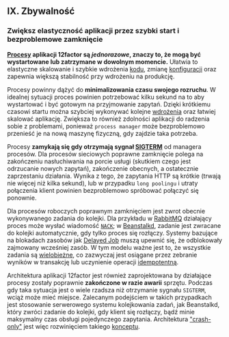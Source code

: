 ## IX. Zbywalność
### Zwiększ elastyczność aplikacji przez szybki start i bezproblemowe zamknięcie

**[Procesy](./processes) aplikacji 12factor są *jednorazowe*, znaczy to, że mogą być wystartowane lub zatrzymane w dowolnym momencie.** Ułatwia to elastyczne skalowanie i szybkie wdrożenia [kodu](./codebase), zmianę [konfiguracji](./config) oraz zapewnia większą stabilność przy wdrożeniu na produkcję.

Procesy powinny dążyć do **minimalizowania czasu swojego rozruchu**. W idealnej sytuacji proces powinien potrzebować kilku sekund na to aby wystartować i być gotowym na przyjmowanie zapytań. Dzięki krótkiemu czasowi startu można szybciej wykonywać kolejne [wdrożenia](./build-release-run) oraz łatwiej skalować aplikację. Zwiększa to również zdolności aplikacji do radzenia sobie z problemami, ponieważ `process manager` może bezproblemowo przenieść je na nową maszynę fizyczną, gdy zajdzie taka potrzeba.

Procesy **zamykają się gdy otrzymają sygnał [SIGTERM](http://en.wikipedia.org/wiki/SIGTERM)** od managera procesów. Dla procesów sieciowych poprawne zamknięcie polega na zakończeniu nasłuchiwania na porcie usługi (skutkiem czego jest odrzucanie nowych zapytań), zakończenie obecnych, a ostatecznie zaprzestaniu działania. Wynika z tego, że zapytania HTTP są krótkie (trwają nie więcej niż kilka sekund), lub w przypadku `long poolingu` i utraty połączenia klient powinien bezproblemowo spróbować połączyć się ponownie.

Dla procesów roboczych poprawnym zamknięciem jest zwrot obecnie wykonywanego zadania do kolejki. Dla przykładu w [RabbitMQ](http://www.rabbitmq.com/) działający proces może wysłać wiadomość [`NACK`](http://www.rabbitmq.com/amqp-0-9-1-quickref.html#basic.nack); w [Beanstalkd](http://kr.github.com/beanstalkd/), zadanie jest zwracane do kolejki automatycznie, gdy tylko proces się rozłączy. Systemy bazujące na blokadach zasobów jak [Delayed Job](https://github.com/collectiveidea/delayed_job#readme) muszą upewnić się, że odblokowały zajmowany wcześniej zasób. W tym modelu ważne jest to, że wszystkie zadania są [wielobieżne](http://pl.wikipedia.org/wiki/Wielobieżność), co zazwyczaj jest osiągane przez zebranie wyników w transakcję lub uczynienie operacji [idempotentną](http://pl.wikipedia.org/wiki/Idempotentno%C5%9B%C4%87).

Architektura aplikacji 12factor jest również zaprojektowana by działające procesy zostały poprawnie **zakończone w razie awarii** sprzętu. Podczas gdy taka sytuacja jest o wiele rzadsza niż otrzymanie sygnału `SIGTERM`, wciąż może mieć miejsce. Zalecanym podejściem w takich przypadkach jest stosowanie serwerowego systemu kolejkowania zadań, jak Beanstalkd, który zwróci zadanie do kolejki, gdy klient się rozłączy, bądź minie maksymalny czas obsługi pojedynczego zapytania. Architektura ["crash-only"](http://lwn.net/Articles/191059/) jest więc rozwinięciem takiego [konceptu](http://docs.couchdb.org/en/latest/intro/overview.html).


